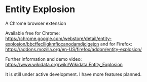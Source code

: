 # Entity Explosion
A Chrome browser extension

Available free for Chrome: https://chrome.google.com/webstore/detail/entity-explosion/bbcffeclligkmfiocanodamdjclgejcn
and for Firefox: https://addons.mozilla.org/en-US/firefox/addon/entity-explosion/

Further information and demo video: https://www.wikidata.org/wiki/Wikidata:Entity_Explosion

It is still under active development. I have more features planned.

